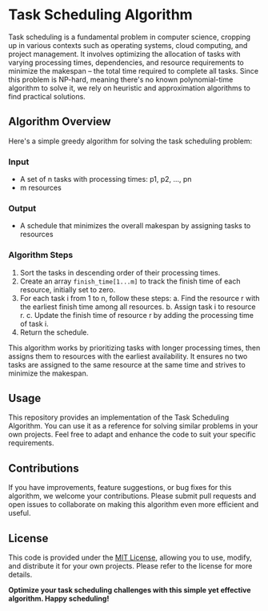 # Task Scheduling Algorithm

Task scheduling is a fundamental problem in computer science, cropping up in various contexts such as operating systems, cloud computing, and project management. It involves optimizing the allocation of tasks with varying processing times, dependencies, and resource requirements to minimize the makespan – the total time required to complete all tasks. Since this problem is NP-hard, meaning there's no known polynomial-time algorithm to solve it, we rely on heuristic and approximation algorithms to find practical solutions.

## Algorithm Overview

Here's a simple greedy algorithm for solving the task scheduling problem:

### Input
- A set of n tasks with processing times: p1, p2, ..., pn
- m resources

### Output
- A schedule that minimizes the overall makespan by assigning tasks to resources

### Algorithm Steps

1. Sort the tasks in descending order of their processing times.
2. Create an array `finish_time[1...m]` to track the finish time of each resource, initially set to zero.
3. For each task i from 1 to n, follow these steps:
    a. Find the resource r with the earliest finish time among all resources.
    b. Assign task i to resource r.
    c. Update the finish time of resource r by adding the processing time of task i.
4. Return the schedule.

This algorithm works by prioritizing tasks with longer processing times, then assigns them to resources with the earliest availability. It ensures no two tasks are assigned to the same resource at the same time and strives to minimize the makespan.

## Usage

This repository provides an implementation of the Task Scheduling Algorithm. You can use it as a reference for solving similar problems in your own projects. Feel free to adapt and enhance the code to suit your specific requirements.

## Contributions

If you have improvements, feature suggestions, or bug fixes for this algorithm, we welcome your contributions. Please submit pull requests and open issues to collaborate on making this algorithm even more efficient and useful.

## License

This code is provided under the [MIT License](LICENSE), allowing you to use, modify, and distribute it for your own projects. Please refer to the license for more details.

**Optimize your task scheduling challenges with this simple yet effective algorithm. Happy scheduling!**
